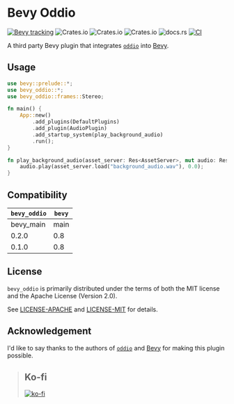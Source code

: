 # Bevy Oddio

[![Bevy tracking](https://img.shields.io/badge/Bevy%20tracking-main-lightblue)](https://github.com/bevyengine/bevy/blob/main/docs/plugins_guidelines.md#main-branch-tracking) ![Crates.io](https://img.shields.io/crates/d/bevy_oddio) ![Crates.io](https://img.shields.io/crates/l/bevy_oddio) ![Crates.io](https://img.shields.io/crates/v/bevy_oddio) ![docs.rs](https://img.shields.io/docsrs/bevy_oddio) [![CI](https://github.com/harudagondi/bevy_oddio/actions/workflows/rust.yml/badge.svg)](https://github.com/harudagondi/bevy_oddio/actions/workflows/rust.yml)

A third party Bevy plugin that integrates [`oddio`] into [Bevy].

[`oddio`]: https://github.com/Ralith/oddio
[Bevy]: https://github.com/bevyengine/bevy

## Usage

```rust no_run
use bevy::prelude::*;
use bevy_oddio::*;
use bevy_oddio::frames::Stereo;

fn main() {
    App::new()
        .add_plugins(DefaultPlugins)
        .add_plugin(AudioPlugin)
        .add_startup_system(play_background_audio)
        .run();
}

fn play_background_audio(asset_server: Res<AssetServer>, mut audio: ResMut<Audio<Stereo>>) {
    audio.play(asset_server.load("background_audio.wav"), 0.0);
}
```

## Compatibility

| `bevy_oddio`  | `bevy` |
| ------------- | ------ |
| bevy_main     | main   |
| 0.2.0         | 0.8    |
| 0.1.0         | 0.8    |

## License

`bevy_oddio` is primarily distributed under the terms of both the MIT license
and the Apache License (Version 2.0).

See [LICENSE-APACHE](LICENSE-APACHE) and [LICENSE-MIT](LICENSE-MIT) for details.

## Acknowledgement

I'd like to say thanks to the authors of [`oddio`] and [Bevy] for making this plugin possible.

> ## Ko-fi
>
> [![ko-fi](https://ko-fi.com/img/githubbutton_sm.svg)](https://ko-fi.com/D1D11H8FF)

